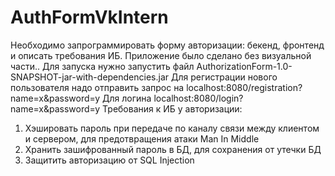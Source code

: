 # AuthFormVkIntern
Необходимо запрограммировать форму авторизации: бекенд, фронтенд и описать требования ИБ.
Приложение было сделано без визуальной части..
Для запуска нужно запустить файл AuthorizationForm-1.0-SNAPSHOT-jar-with-dependencies.jar
Для регистрации нового пользователя надо отправить запрос на localhost:8080/registration?name=x&password=y
Для логина localhost:8080/login?name=x&password=y
Требования к ИБ у авторизации: 
1. Хэшировать пароль при передаче по каналу связи между клиентом и сервером, для предотвращения атаки Man In Middle
2. Хранить зашифрованный пароль в БД, для сохранения от утечки БД
3. Защитить авторизацию от SQL Injection
